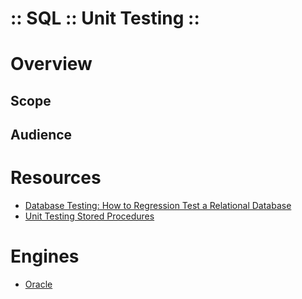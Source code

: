 :: SQL :: Unit Testing ::
=========================

# Overview

## Scope

## Audience

# Resources

- [Database Testing: How to Regression Test a Relational Database](http://www.agiledata.org/essays/databaseTesting.html)
- [Unit Testing Stored Procedures](http://brainbaking.com/unit-testing-stored-procedures/)

# Engines

- [Oracle](../Oracle/Testing.md)
